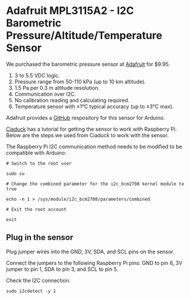 # Adafruit MPL3115A2 - I2C Barometric Pressure/Altitude/Temperature Sensor

We purchased the barometric pressure sensor at [Adafruit](https://www.adafruit.com/products/1893?&main_page=product_info&products_id=1893) for $9.95.

1. 3 to 5.5 VDC logic.
2. Pressure range from 50-110 kPa (up to 10 km altitude).
3. 1.5 Pa per 0.3 m altitude resolution.
4. Communication over I2C.
5. No calibration reading and calculating required.
6. Temperature sensor with ±1°C typical accuracy (up to ±3°C max).

Adafruit provides a [GitHub](https://github.com/adafruit/Adafruit_MPL3115A2_Library) respository for this sensor for Arduino.

[Ciaduck](http://ciaduck.blogspot.com/2014/12/mpl3115a2-sensor-with-raspberry-pi.html) has a tutorial for getting the sensor to work with Raspberry Pi. Below are the steps we used from Ciaduck to work with the sensor.

The Raspberry Pi I2C communication method needs to be modified to be compatible with Arduino:

```
# Switch to the root user

sudo su

# Change the combined parameter for the i2c_bcm2708 kernel module to true

echo -n 1 > /sys/module/i2c_bcm2708/parameters/combined

# Exit the root account

exit
```

## Plug in the sensor

Plug jumper wires into the GND, 3V, SDA, and SCL pins on the sensor.

Connect the jumpers to the following Raspberry Pi pins: GND to pin 6, 3V jumper to pin 1, SDA to pin 3, and SCL to pin 5.

Check the I2C connection:

```
sudo i2cdetect -y 1
```